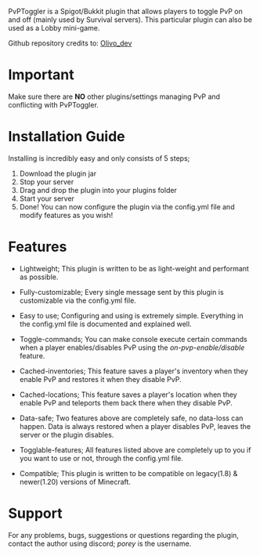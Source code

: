 PvPToggler is a Spigot/Bukkit plugin that allows players to toggle PvP on and off (mainly used by Survival servers). This particular plugin can also be used as a Lobby mini-game.

Github repository credits to: [Olivo_dev](https://github.com/Olivoz)

# Important
Make sure there are **NO** other plugins/settings managing PvP and conflicting with PvPToggler.

# Installation Guide
Installing is incredibly easy and only consists of 5 steps;

1. Download the plugin jar
2. Stop your server
3. Drag and drop the plugin into your plugins folder
4. Start your server
5. Done! You can now configure the plugin via the config.yml file and modify features as you wish!

# Features
* Lightweight; This plugin is written to be as light-weight and performant as possible.

* Fully-customizable; Every single message sent by this plugin is customizable via the config.yml file.

* Easy to use; Configuring and using is extremely simple. Everything in the config.yml file is documented and explained well.

* Toggle-commands; You can make console execute certain commands when a player enables/disables PvP using the *on-pvp-enable/disable* feature.

* Cached-inventories; This feature saves a player's inventory when they enable PvP and restores it when they disable PvP.

* Cached-locations; This feature saves a player's location when they enable PvP and teleports them back there when 
they disable PvP.

* Data-safe; Two features above are completely safe, no data-loss can happen. Data is always restored when a player disables PvP, leaves the server or the plugin disables.

* Togglable-features; All features listed above are completely up to you if you want to use or not, through the config.yml file.

* Compatible; This plugin is written to be compatible on legacy(1.8) & newer(1.20) versions of Minecraft.

# Support
For any problems, bugs, suggestions or questions regarding the plugin, contact the author using discord; *porey* is the username.
